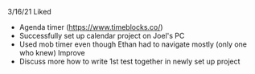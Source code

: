3/16/21
Liked
- Agenda timer (https://www.timeblocks.co/)
- Successfully set up calendar project on Joel's PC
- Used mob timer even though Ethan had to navigate mostly (only one who knew)
Improve
- Discuss more how to write 1st test together in newly set up project